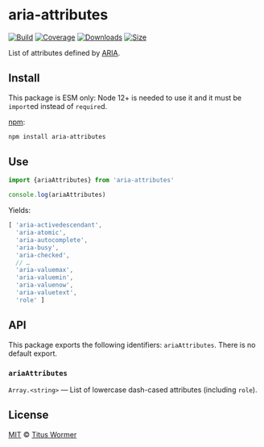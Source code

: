 # aria-attributes

[![Build][build-badge]][build]
[![Coverage][coverage-badge]][coverage]
[![Downloads][downloads-badge]][downloads]
[![Size][size-badge]][size]

List of attributes defined by [ARIA][spec].

## Install

This package is ESM only: Node 12+ is needed to use it and it must be `import`ed
instead of `require`d.

[npm][]:

```sh
npm install aria-attributes
```

## Use

```js
import {ariaAttributes} from 'aria-attributes'

console.log(ariaAttributes)
```

Yields:

```js
[ 'aria-activedescendant',
  'aria-atomic',
  'aria-autocomplete',
  'aria-busy',
  'aria-checked',
  // …
  'aria-valuemax',
  'aria-valuemin',
  'aria-valuenow',
  'aria-valuetext',
  'role' ]
```

## API

This package exports the following identifiers: `ariaAttributes`.
There is no default export.

### `ariaAttributes`

`Array.<string>` — List of lowercase dash-cased attributes (including `role`).

## License

[MIT][license] © [Titus Wormer][author]

<!-- Definitions -->

[build-badge]: https://github.com/wooorm/aria-attributes/workflows/main/badge.svg

[build]: https://github.com/wooorm/aria-attributes/actions

[coverage-badge]: https://img.shields.io/codecov/c/github/wooorm/aria-attributes.svg

[coverage]: https://codecov.io/github/wooorm/aria-attributes

[downloads-badge]: https://img.shields.io/npm/dm/aria-attributes.svg

[downloads]: https://www.npmjs.com/package/aria-attributes

[size-badge]: https://img.shields.io/bundlephobia/minzip/aria-attributes.svg

[size]: https://bundlephobia.com/result?p=aria-attributes

[npm]: https://docs.npmjs.com/cli/install

[license]: license

[author]: https://wooorm.com

[spec]: https://www.w3.org/TR/wai-aria/
